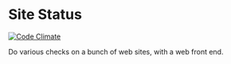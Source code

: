 # Site Status #

[![Code Climate](https://codeclimate.com/github/deadbok/sitestatus/badges/gpa.svg)](https://codeclimate.com/github/deadbok/sitestatus)

Do various checks on a bunch of web sites, with a web front end.
